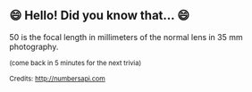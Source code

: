 ## :smile: Hello! Did you know that... :smile:
50 is the focal length in millimeters of the normal lens in 35 mm photography.

<sup>(come back in 5 minutes for the next trivia)</sup>


<sup>Credits: http://numbersapi.com</sup>
